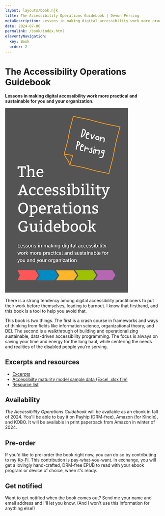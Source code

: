 ```yaml
---
layout: layouts/book.njk
title: The Accessibility Operations Guidebook | Devon Persing
metaDescription: Lessons in making digital accessibility work more practical and sustainable for you and your organization.
date: 2024-07-06
permalink: /book/index.html
eleventyNavigation:
  key: Book
  order: 2
---
```


# The Accessibility Operations Guidebook

**Lessons in making digital accessibility work more practical and sustainable for you and your organization.**

<img class="bookcover" alt="Cover art for the book, showing white text on a gray background. The author's name is applied with a sticky note." src="/static/img/TOAG.png" />

There is a strong tendency among digital accessibility practitioners to put their work before themselves, leading to burnout. I know that firsthand, and this book is a tool to help you avoid that.

This book is two things. The first is a crash course in frameworks and ways of thinking from fields like information science, organizational theory, and DEI. The second is a walkthrough of building and operationalizing sustainable, data-driven accessibility programming. The focus is always on saving your time and energy for the long haul, while centering the needs and realities of the disabled people you're serving.

## Excerpts and resources

- [Excerpts](/posts/book-excerpts/)
- [Accessibilty maturity model sample data (Excel .xlsx file)](/static/files/A11yMaturityTemplate_CaseStudySample.xlsx)
- [Resource list](/posts/book-resources/)

## Availability

_The Accessibility Operations Guidebook_ will be available as an ebook in fall of 2024. You'll be able to buy it on Payhip (DRM-free), Amazon (for Kindle), and KOBO. It will be available in print paperback from Amazon in winter of 2024.

## Pre-order

If you'd like to pre-order the book right now, you can do so by contributing to my [Ko-Fi](https://ko-fi.com/a11ydevon). This contribution is pay-what-you-want. In exchange, you will get a lovingly hand-crafted, DRM-free EPUB to read with your ebook program or device of choice, when it's ready.

## Get notified

Want to get notified when the book comes out? Send me your name and email address and I'll let you know. (And I won't use this information for anything else!)